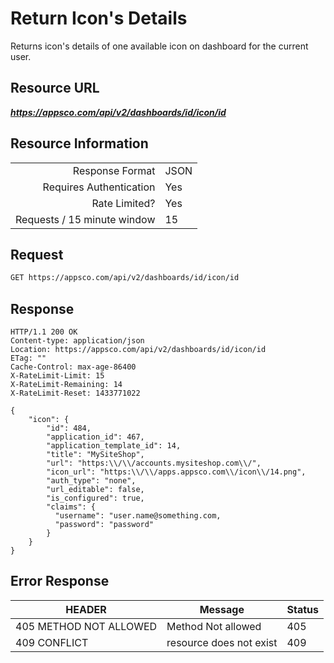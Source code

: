 # Return Icon's Details

Returns icon's details of one available icon on dashboard for the current user.

## Resource URL

___https://appsco.com/api/v2/dashboards/id/icon/id___

## Resource Information

|                               |               |
|------------------------------:|---------------|
|Response Format                |JSON           |
|Requires Authentication        |Yes            |
|Rate Limited?                  |Yes            |
|Requests / 15 minute window    |15             |


## Request

```.bash
GET https://appsco.com/api/v2/dashboards/id/icon/id
```

## Response

```.http
HTTP/1.1 200 OK
Content-type: application/json
Location: https://appsco.com/api/v2/dashboards/id/icon/id
ETag: ""
Cache-Control: max-age-86400
X-RateLimit-Limit: 15
X-RateLimit-Remaining: 14
X-RateLimit-Reset: 1433771022

{
    "icon": {
        "id": 484,
        "application_id": 467,
        "application_template_id": 14,
        "title": "MySiteShop",
        "url": "https:\\/\\/accounts.mysiteshop.com\\/",
        "icon_url": "https:\\/\\/apps.appsco.com\\/icon\\/14.png",
        "auth_type": "none",
        "url_editable": false,
        "is_configured": true,
        "claims": {
          "username": "user.name@something.com,
          "password": "password"
        }
    }
}

```
## Error Response

|HEADER                         |Message                        |Status         |
|-------------------------------|-------------------------------|---------------|
|405 METHOD NOT ALLOWED         |Method Not allowed             |405            |
|409 CONFLICT                   |resource does not exist        |409            |